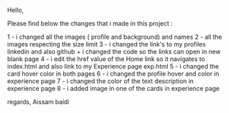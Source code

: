Hello,

Please find below the changes that i made in this project :

1 - i changed all the images ( profile and background) and names 
2 - all the images respecting the size limit
3 - i changed the link's to my profiles linkedin and also github + i changed the code so the links can open in new blank page
4 - i edit the href value of the Home link so it navigates to index.html and also link to my Experience page exp.html
5 - i changed the card hover color in both pages
6 - i changed the profile hover and color in experience page
7 - i changed the color of the text description in experience page 
8 - i added image in one of the cards in experience page

regards,
Aissam baidi
